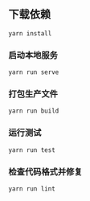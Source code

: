 ## 下载依赖
```
yarn install
```

### 启动本地服务
```
yarn run serve
```

### 打包生产文件
```
yarn run build
```

### 运行测试
```
yarn run test
```
### 检查代码格式并修复
```
yarn run lint
```